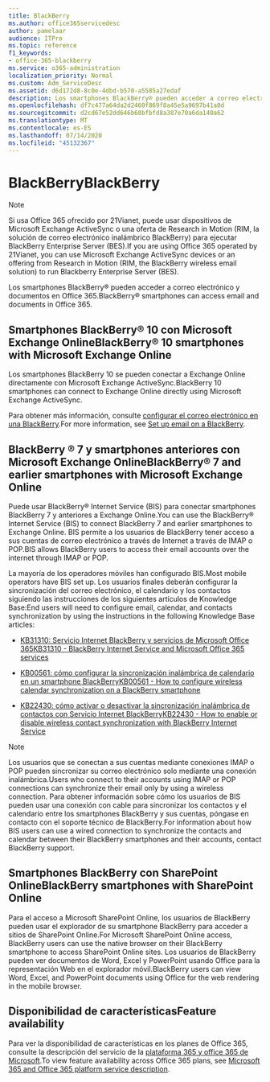 ```yaml
---
title: BlackBerry
ms.author: office365servicedesc
author: pamelaar
audience: ITPro
ms.topic: reference
f1_keywords:
- office-365-blackberry
ms.service: o365-administration
localization_priority: Normal
ms.custom: Adm_ServiceDesc
ms.assetid: d6d172d8-8c0e-4dbd-b570-a5585a27edaf
description: Los smartphones BlackBerry® pueden acceder a correo electrónico y documentos en Office 365.
ms.openlocfilehash: df7c477a64da2d2460f869f8a45e5a9697b41a0d
ms.sourcegitcommit: d2cd67e52dd646b68bfbfd8a387e70a6da140a62
ms.translationtype: MT
ms.contentlocale: es-ES
ms.lasthandoff: 07/14/2020
ms.locfileid: "45132367"
---
```

# <a name="blackberry"></a><span data-ttu-id="28fe3-103">BlackBerry</span><span class="sxs-lookup"><span data-stu-id="28fe3-103">BlackBerry</span></span>

> [!NOTE]
> <span data-ttu-id="28fe3-104">Si usa Office 365 ofrecido por 21Vianet, puede usar dispositivos de Microsoft Exchange ActiveSync o una oferta de Research in Motion (RIM, la solución de correo electrónico inalámbrico BlackBerry) para ejecutar BlackBerry Enterprise Server (BES).</span><span class="sxs-lookup"><span data-stu-id="28fe3-104">If you are using Office 365 operated by 21Vianet, you can use Microsoft Exchange ActiveSync devices or an offering from Research in Motion (RIM, the BlackBerry wireless email solution) to run Blackberry Enterprise Server (BES).</span></span> 
  
<span data-ttu-id="28fe3-105">Los smartphones BlackBerry® pueden acceder a correo electrónico y documentos en Office 365.</span><span class="sxs-lookup"><span data-stu-id="28fe3-105">BlackBerry® smartphones can access email and documents in Office 365.</span></span>
  
## <a name="blackberry-10-smartphones-with-microsoft-exchange-online"></a><span data-ttu-id="28fe3-106">Smartphones BlackBerry® 10 con Microsoft Exchange Online</span><span class="sxs-lookup"><span data-stu-id="28fe3-106">BlackBerry® 10 smartphones with Microsoft Exchange Online</span></span>

<span data-ttu-id="28fe3-107">Los smartphones BlackBerry 10 se pueden conectar a Exchange Online directamente con Microsoft Exchange ActiveSync.</span><span class="sxs-lookup"><span data-stu-id="28fe3-107">BlackBerry 10 smartphones can connect to Exchange Online directly using Microsoft Exchange ActiveSync.</span></span>
  
<span data-ttu-id="28fe3-108">Para obtener más información, consulte [configurar el correo electrónico en una BlackBerry](https://go.microsoft.com/fwlink/?linkid=863394).</span><span class="sxs-lookup"><span data-stu-id="28fe3-108">For more information, see [Set up email on a BlackBerry](https://go.microsoft.com/fwlink/?linkid=863394).</span></span>
  
## <a name="blackberry-7-and-earlier-smartphones-with-microsoft-exchange-online"></a><span data-ttu-id="28fe3-109">BlackBerry ® 7 y smartphones anteriores con Microsoft Exchange Online</span><span class="sxs-lookup"><span data-stu-id="28fe3-109">BlackBerry® 7 and earlier smartphones with Microsoft Exchange Online</span></span>

<span data-ttu-id="28fe3-110">Puede usar BlackBerry® Internet Service (BIS) para conectar smartphones BlackBerry 7 y anteriores a Exchange Online.</span><span class="sxs-lookup"><span data-stu-id="28fe3-110">You can use the BlackBerry® Internet Service (BIS) to connect BlackBerry 7 and earlier smartphones to Exchange Online.</span></span> <span data-ttu-id="28fe3-111">BIS permite a los usuarios de BlackBerry tener acceso a sus cuentas de correo electrónico a través de Internet a través de IMAP o POP.</span><span class="sxs-lookup"><span data-stu-id="28fe3-111">BIS allows BlackBerry users to access their email accounts over the internet through IMAP or POP.</span></span>
  
<span data-ttu-id="28fe3-112">La mayoría de los operadores móviles han configurado BIS.</span><span class="sxs-lookup"><span data-stu-id="28fe3-112">Most mobile operators have BIS set up.</span></span> <span data-ttu-id="28fe3-113">Los usuarios finales deberán configurar la sincronización del correo electrónico, el calendario y los contactos siguiendo las instrucciones de los siguientes artículos de Knowledge Base:</span><span class="sxs-lookup"><span data-stu-id="28fe3-113">End users will need to configure email, calendar, and contacts synchronization by using the instructions in the following Knowledge Base articles:</span></span>
  
- [<span data-ttu-id="28fe3-114">KB31310: Servicio Internet BlackBerry y servicios de Microsoft Office 365</span><span class="sxs-lookup"><span data-stu-id="28fe3-114">KB31310 - BlackBerry Internet Service and Microsoft Office 365 services</span></span>](https://go.microsoft.com/fwlink/?LinkID=826158&amp;clcid=0x409)
    
- [<span data-ttu-id="28fe3-115">KB00561: cómo configurar la sincronización inalámbrica de calendario en un smartphone BlackBerry</span><span class="sxs-lookup"><span data-stu-id="28fe3-115">KB00561 - How to configure wireless calendar synchronization on a BlackBerry smartphone</span></span>](https://go.microsoft.com/fwlink/?LinkID=826160&amp;clcid=0x409)
    
- [<span data-ttu-id="28fe3-116">KB22430: cómo activar o desactivar la sincronización inalámbrica de contactos con Servicio Internet BlackBerry</span><span class="sxs-lookup"><span data-stu-id="28fe3-116">KB22430 - How to enable or disable wireless contact synchronization with BlackBerry Internet Service</span></span>](https://go.microsoft.com/fwlink/?LinkID=826161&amp;clcid=0x409)
    
> [!NOTE]
> <span data-ttu-id="28fe3-117">Los usuarios que se conectan a sus cuentas mediante conexiones IMAP o POP pueden sincronizar su correo electrónico solo mediante una conexión inalámbrica.</span><span class="sxs-lookup"><span data-stu-id="28fe3-117">Users who connect to their accounts using IMAP or POP connections can synchronize their email only by using a wireless connection.</span></span> <span data-ttu-id="28fe3-118">Para obtener información sobre cómo los usuarios de BIS pueden usar una conexión con cable para sincronizar los contactos y el calendario entre los smartphones BlackBerry y sus cuentas, póngase en contacto con el soporte técnico de BlackBerry.</span><span class="sxs-lookup"><span data-stu-id="28fe3-118">For information about how BIS users can use a wired connection to synchronize the contacts and calendar between their BlackBerry smartphones and their accounts, contact BlackBerry support.</span></span> 
  
## <a name="blackberry-smartphones-with-sharepoint-online"></a><span data-ttu-id="28fe3-119">Smartphones BlackBerry con SharePoint Online</span><span class="sxs-lookup"><span data-stu-id="28fe3-119">BlackBerry smartphones with SharePoint Online</span></span>

<span data-ttu-id="28fe3-120">Para el acceso a Microsoft SharePoint Online, los usuarios de BlackBerry pueden usar el explorador de su smartphone BlackBerry para acceder a sitios de SharePoint Online.</span><span class="sxs-lookup"><span data-stu-id="28fe3-120">For Microsoft SharePoint Online access, BlackBerry users can use the native browser on their BlackBerry smartphone to access SharePoint Online sites.</span></span> <span data-ttu-id="28fe3-121">Los usuarios de BlackBerry pueden ver documentos de Word, Excel y PowerPoint usando Office para la representación Web en el explorador móvil.</span><span class="sxs-lookup"><span data-stu-id="28fe3-121">BlackBerry users can view Word, Excel, and PowerPoint documents using Office for the web rendering in the mobile browser.</span></span>
  
## <a name="feature-availability"></a><span data-ttu-id="28fe3-122">Disponibilidad de características</span><span class="sxs-lookup"><span data-stu-id="28fe3-122">Feature availability</span></span>

<span data-ttu-id="28fe3-123">Para ver la disponibilidad de características en los planes de Office 365, consulte la descripción del servicio de la [plataforma 365 y office 365 de Microsoft](office-365-platform-service-description.md).</span><span class="sxs-lookup"><span data-stu-id="28fe3-123">To view feature availability across Office 365 plans, see [Microsoft 365 and Office 365 platform service description](office-365-platform-service-description.md).</span></span>
  